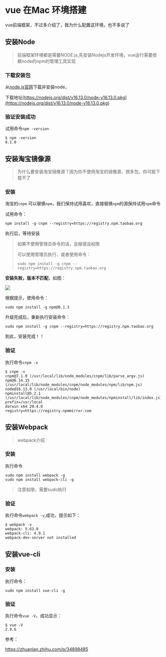 # vue 在Mac 环境搭建

vue前端框架，不过多介绍了，我为什么配置这环境，也不多说了

## 安装Node

> 前端框架环境都是需要NODE.js,先安装Nodejs开发环境，vue运行需要依赖node的npm的管理工具实现

### 下载安装包

从[node.js官网](https://nodejs.org/en/)下载并安装node，

下载地址[https://nodejs.org/dist/v16.13.0/node-v16.13.0.pkg](https://nodejs.org/dist/v16.13.0/node-v16.13.0.pkg)

### 验证安装成功

试用命令`npm -version`

```shell
$ npm -version
8.1.0
```

## 安装淘宝镜像源

> 为什么要安装淘宝镜像源？因为你不使用淘宝的镜像源，很多包，你可能下载不了

### 安装

淘宝的`cnpm` 可以替换`npm`，我们保持试用喜欢，直接替换`npm`的源保持试用`npm`命令

试用命令：

```shell
npm install -g cnpm --registry=https://registry.npm.taobao.org
```

执行后，等待安装

> 如果不使用管理员命令的话，会报错没权限
>
> 可以使用管理员执行，或者使用命令：
>
> ```shell
> sudo npm install -g cnpm --registry=https://registry.npm.taobao.org
> ```

**安装失败，版本不匹配**，如图：

![](https://gitee.com/lidaming/assets/raw/master/env/vue-error.png)

根据提示，使用命令：

```shell
sudo npm install -g npm@8.1.3
```

升级完成后，重新执行安装命令：

```shell
sudo npm install -g cnpm --registry=https://registry.npm.taobao.org
```

到此，安装完成！！



### 验证

执行命令`cnpm -v`

```shell
$ cnpm -v
cnpm@7.1.0 (/usr/local/lib/node_modules/cnpm/lib/parse_argv.js)
npm@6.14.15 (/usr/local/lib/node_modules/cnpm/node_modules/npm/lib/npm.js)
node@16.13.0 (/usr/local/bin/node)
npminstall@5.2.1 (/usr/local/lib/node_modules/cnpm/node_modules/npminstall/lib/index.js)
prefix=/usr/local 
darwin x64 20.4.0 
registry=https://registry.npmmirror.com
```

## 安装Webpack

> webpack介绍

### 安装



执行命令

```shell
sudo npm install webpack -g
sudo npm install webpack-cli -g
```



> 注意权限，需要sudo执行

### 验证

执行命令`webpack -v`,成功，提示如下：

```shell
$ webpack -v
webpack: 5.63.0
webpack-cli: 4.9.1
webpack-dev-server not installed
```



## 安装vue-cli

### 安装



执行命令：

```shell
sudo npm install vue-cli -g
```

### 验证

执行命令`vue -V`，成功显示：

```shell
$ vue -V
2.9.6
```



参考：

https://zhuanlan.zhihu.com/p/34898485


